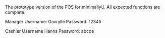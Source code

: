 The prototype version of the POS for minimallyU. All expected functions are complete.

Manager Username: Gavrylle
Password: 12345

Cashier Username Hanns
Password: abcde
